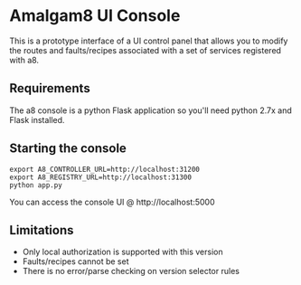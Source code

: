 # Amalgam8 UI Console

This is a prototype interface of a UI control panel that allows you to modify the routes and faults/recipes associated with a set of services registered with a8.

## Requirements

The a8 console is a python Flask application so you'll need python 2.7x and Flask installed.

## Starting the console

```
export A8_CONTROLLER_URL=http://localhost:31200
export A8_REGISTRY_URL=http://localhost:31300
python app.py
```

You can access the console UI @ http://localhost:5000

## Limitations

- Only local authorization is supported with this version
- Faults/recipes cannot be set
- There is no error/parse checking on version selector rules
